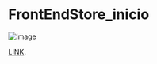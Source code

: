 # FrontEndStore_inicio

![image](https://user-images.githubusercontent.com/20580866/162630689-6d9bbb86-cbd6-4029-829f-8c973ec4e2a3.png)

[LINK](https://tlunafrontendstore.netlify.app/).
